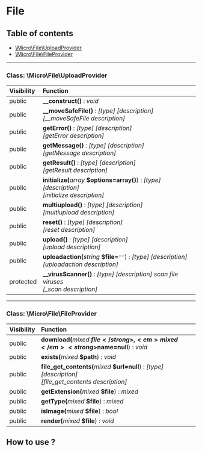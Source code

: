# File

## Table of contents

- [\Micro\File\UploadProvider](#class-microfileuploadprovider)
- [\Micro\File\FileProvider](#class-microfilefileprovider)

<hr />

### Class: \Micro\File\UploadProvider

| Visibility | Function |
|:-----------|:---------|
| public | <strong>__construct()</strong> : <em>void</em> |
| public | <strong>__moveSafeFile()</strong> : <em>[type] [description]</em><br /><em>[__moveSafeFile description]</em> |
| public | <strong>getError()</strong> : <em>[type] [description]</em><br /><em>[getError description]</em> |
| public | <strong>getMessage()</strong> : <em>[type] [description]</em><br /><em>[getMessage description]</em> |
| public | <strong>getResult()</strong> : <em>[type] [description]</em><br /><em>[getResult description]</em> |
| public | <strong>initialize(</strong><em>array</em> <strong>$options=array()</strong>)</strong> : <em>[type] [description]</em><br /><em>[initialize description]</em> |
| public | <strong>multiupload()</strong> : <em>[type] [description]</em><br /><em>[multiupload description]</em> |
| public | <strong>reset()</strong> : <em>[type] [description]</em><br /><em>[reset description]</em> |
| public | <strong>upload()</strong> : <em>[type] [description]</em><br /><em>[upload description]</em> |
| public | <strong>uploadaction(</strong><em>string</em> <strong>$file=`''`</strong>)</strong> : <em>[type] [description]</em><br /><em>[uploadaction description]</em> |
| protected | <strong>__virusScanner()</strong> : <em>[type] [description] scan file viruses</em><br /><em>[_scan description]</em> |

<hr />

### Class: \Micro\File\FileProvider

| Visibility | Function |
|:-----------|:---------|
| public | <strong>download(</strong><em>mixed</em> <strong>$file</strong>, <em>mixed</em> <strong>$name=null</strong>)</strong> : <em>void</em> |
| public | <strong>exists(</strong><em>mixed</em> <strong>$path</strong>)</strong> : <em>void</em> |
| public | <strong>file_get_contents(</strong><em>mixed</em> <strong>$url=null</strong>)</strong> : <em>[type] [description]</em><br /><em>[file_get_contents description]</em> |
| public | <strong>getExtension(</strong><em>mixed</em> <strong>$file</strong>)</strong> : <em>mixed</em> |
| public | <strong>getType(</strong><em>mixed</em> <strong>$file</strong>)</strong> : <em>mixed</em> |
| public | <strong>isImage(</strong><em>mixed</em> <strong>$file</strong>)</strong> : <em>bool</em> |
| public | <strong>render(</strong><em>mixed</em> <strong>$file</strong>)</strong> : <em>void</em> |




## How to use ? 
